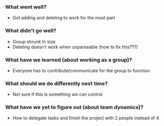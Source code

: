 ### What went well?
* Got adding and deleting to work for the most part
### What didn't go well?
* Group shrunk in size
* Deleting doesn't work when unparseable (how to fix this???)
### What have we learned (about working as a group)?
* Everyone has to contribute/communicate for the group to function
### What should we do differently next time?
* Not sure if this is something we can control
### What have we yet to figure out (about team dynamics)?
* How to delegate tasks and finish the project with 2 people instead of 4
